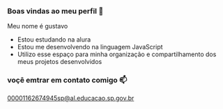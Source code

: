 ### Boas vindas ao meu perfil 💙

Meu nome é gustavo 
  - Estou estudando na alura
  - Estou me desenvolvendo na linguagem JavaScript
  - Utilizo esse espaço para minha organização e compartilhamento dos meus projetos desenvolvidos

###  voçê emtrar em contato comigo 📫

00001162674945sp@al.educacao.sp.gov.br
